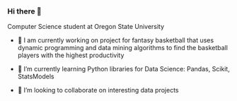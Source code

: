 ### Hi there 👋

Computer Science student at Oregon State University

- 🔭 I am currently working on project for fantasy basketball that uses dynamic programming and data mining algorithms to find the basketball players with the highest productivity

- 🌱 I’m currently learning Python libraries for Data Science: Pandas, Scikit, StatsModels

- 👯 I’m looking to collaborate on interesting data projects

<!--
**mahlert/mahlert** is a ✨ _special_ ✨ repository because its `README.md` (this file) appears on your GitHub profile.

Here are some ideas to get you started:

- 🔭 I’m currently working on ...
- 🌱 I’m currently learning ...
- 👯 I’m looking to collaborate on ...
- 🤔 I’m looking for help with ...
- 💬 Ask me about ...
- 📫 How to reach me: ...
- 😄 Pronouns: ...
- ⚡ Fun fact: ...
-->
